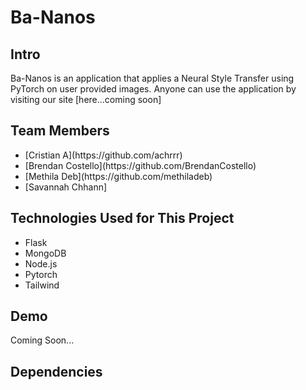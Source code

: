 # Ba-Nanos

## Intro

Ba-Nanos is an application that applies a Neural Style Transfer using PyTorch on user provided images. Anyone can use the application by visiting our site [here...coming soon]

## Team Members
<ul>
<li>[Cristian A](https://github.com/achrrr)</li>
<li>[Brendan Costello](https://github.com/BrendanCostello)</li>
<li>[Methila Deb](https://github.com/methiladeb)</li>
<li>[Savannah Chhann]</li>
</ul>

## Technologies Used for This Project
<ul>
<li>Flask</li>
<li>MongoDB</li>
<li>Node.js</li>
<li>Pytorch</li>
<li>Tailwind</li>
</ul>

## Demo

Coming Soon...

## Dependencies

